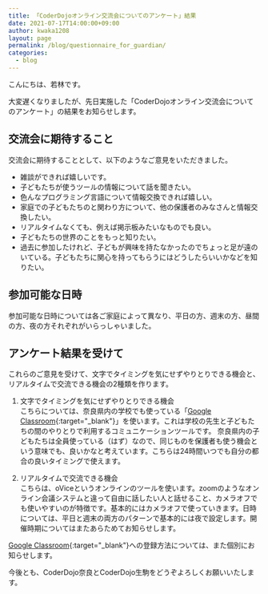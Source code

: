 ```yaml
---
title: 「CoderDojoオンライン交流会についてのアンケート」結果
date: 2021-07-17T14:00:00+09:00
author: kwaka1208
layout: page
permalink: /blog/questionnaire_for_guardian/
categories:
  - blog
---
```

こんにちは、若林です。

大変遅くなりましたが、先日実施した「CoderDojoオンライン交流会についてのアンケート」の結果をお知らせします。

## 交流会に期待すること
交流会に期待することとして、以下のようなご意見をいただきました。

- 雑談ができれば嬉しいです。
- 子どもたちが使うツールの情報について話を聞きたい。
- 色んなプログラミング言語について情報交換できれば嬉しい。
- 家庭での子どもたちのと関わり方について、他の保護者のみなさんと情報交換したい。
- リアルタイムなくても、例えば掲示板みたいなものでも良い。
- 子どもたちの世界のことをもっと知りたい。
- 過去に参加したけれど、子どもが興味を持たなかったのでちょっと足が遠のいている。子どもたちに関心を持ってもらうにはどうしたらいいかなどを知りたい。

## 参加可能な日時
参加可能な日時については各ご家庭によって異なり、平日の方、週末の方、昼間の方、夜の方それぞれがいらっしゃいました。

## アンケート結果を受けて
これらのご意見を受けて、文字でタイミングを気にせずやりとりできる機会と、リアルタイムで交流できる機会の2種類を作ります。

1. 文字でタイミングを気にせずやりとりできる機会  
こちらについては、奈良県内の学校でも使っている「[Google Classroom](https://edu.google.com/intl/ja/products/classroom/){:target="_blank"}」を使います。これは学校の先生と子どもたちの間のやりとりで利用するコミュニケーションツールです。
奈良県内の子どもたちは全員使っている（はず）なので、同じものを保護者も使う機会という意味でも、良いかなと考えています。こちらは24時間いつでも自分の都合の良いタイミングで使えます。

2. リアルタイムで交流できる機会  
こちらは、oViceというオンラインのツールを使います。zoomのようなオンライン会議システムと違って自由に話したい人と話せること、カメラオフでも使いやすいのが特徴です。基本的にはカメラオフで使っていきます。日時については、平日と週末の両方のパターンで基本的には夜で設定します。開催時期についてはまたあらためてお知らせします。

[Google Classroom](https://edu.google.com/intl/ja/products/classroom/){:target="_blank"}への登録方法については、また個別にお知らせします。

今後とも、CoderDojo奈良とCoderDojo生駒をどうぞよろしくお願いいたします。